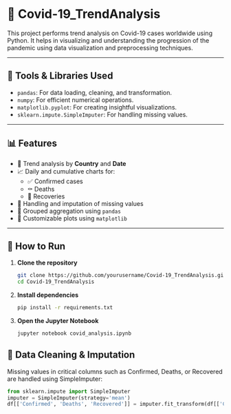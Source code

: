 # 🦠 Covid-19_TrendAnalysis

This project performs trend analysis on Covid-19 cases worldwide using Python. It helps in visualizing and understanding the progression of the pandemic using data visualization and preprocessing techniques.

---

## 🧰 Tools & Libraries Used

- `pandas`: For data loading, cleaning, and transformation.
- `numpy`: For efficient numerical operations.
- `matplotlib.pyplot`: For creating insightful visualizations.
- `sklearn.impute.SimpleImputer`: For handling missing values.

---

## 📊 Features

- 📅 Trend analysis by **Country** and **Date**
- 📈 Daily and cumulative charts for:
  - ✅ Confirmed cases
  - ⚰️ Deaths
  - 💚 Recoveries
- 🧹 Handling and imputation of missing values
- 🔄 Grouped aggregation using `pandas`
- 🧩 Customizable plots using `matplotlib`

---

## 🚀 How to Run

1. **Clone the repository**
   ```bash
   git clone https://github.com/yourusername/Covid-19_TrendAnalysis.git
   cd Covid-19_TrendAnalysis

2. **Install dependencies**
   ```bash
   pip install -r requirements.txt

3. **Open the Jupyter Notebook**
   ```bash
   jupyter notebook covid_analysis.ipynb

## 🧹 Data Cleaning & Imputation

   Missing values in critical columns such as Confirmed, Deaths, or Recovered are handled using SimpleImputer:
   ```python
   from sklearn.impute import SimpleImputer
   imputer = SimpleImputer(strategy='mean')
   df[['Confirmed', 'Deaths', 'Recovered']] = imputer.fit_transform(df[['Confirmed', 'Deaths', 'Recovered']])
